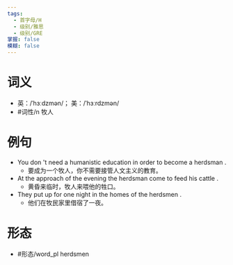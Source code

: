 ```yaml
---
tags:
  - 首字母/H
  - 级别/雅思
  - 级别/GRE
掌握: false
模糊: false
---
```

# 词义
- 英：/ˈhɜːdzmən/； 美：/ˈhɜːrdzmən/
- #词性/n  牧人
# 例句
- You don 't need a humanistic education in order to become a herdsman .
	- 要成为一个牧人，你不需要接管人文主义的教育。
- At the approach of the evening the herdsman come to feed his cattle .
	- 黄昏来临时，牧人来喂他的牲口。
- They put up for one night in the homes of the herdsmen .
	- 他们在牧民家里借宿了一夜。
# 形态
- #形态/word_pl herdsmen
